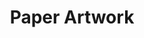 ---
title: "Paper Artwork"
draft: false
slug: "paper-artwork"
weight: "1"

thumbnails: [
	big: "thumbnail_paper.jpg", 
	small: "thumbnail_paper-s.jpg"
]

header: {
	h1: "Artwork that helps your brand\n make a killer first impression.",
}

hero_img: [ 
	"hero_paper-01.jpg", 
	"hero_paper-02.jpg", 
	"hero_paper-03.jpg"
]

block_marketing: {
    question: "Why should I use paper artwork for my brand?",
    answers: [ 
        {
            icon: "icon_blobbycircle.svg",
            h4: "Stand out!", 
            text: "It's a unique and personalized way to captivate your customers' interests, and&nbsp;grab their attention."
        },
        {
            icon: "icon_square-2.svg",
            h4: "Be remembered!", 
            text: "A warm and personal touch is&nbsp;key to being remembered by consumers or potential clients."
        },
        {
            icon: "icon_triangle.svg",
            h4: "Make people smile!", 
            text: "Connect with your customers’ emotions. Help people decide with their hearts."
        }
    ]
}

block_img: "work_paper-totem.jpg"

block_services: {
	h2: "How can handmade artwork\n help you stand out?",
	points: [ 
		{title: "Online assets", img: "work_illustration_icon-digital-assets.svg"},
		{title: "Set Design", img: "work_paper_icon-setdesign.svg"},
		{title: "Marketing assets", img: "work_illustration_icon-marketing-assets.svg"},
		{title: "Window displays", img: "work_paper_icon-paper-windows.svg"},
		{title: "Editorial visuals", img: "work_illustration_icon-editorial.svg"},
		{title: "Product advertisement", img: "work_paper_icon-photoshoot.svg"}
	]
}

block_double_no: {
	text: "Lorem ipsum dolor sit amet consectetur adipisicing elit. Ipsum, est, velit, magnam vitae molestiae nemo voluptas commodi et tempore cumque.",
	img: [ 
		{cropped: "work_paper-022-crop.jpg", uncropped: "work_paper-022.jpg"}
	]
}

block_selected: {
	h2: "Selected work",
	img: [ 
		{class: "gallery-col-4", path: "work_paper-totem_s1.jpg"},
		{class: "gallery-col-4", path: "work_paper-totem_s2.jpg"},
		{class: "gallery-col-4", path: "work_paper-totem_s3.jpg"},

		{class: "gallery-col-12 gallery-row-1", path: "work_paper-001.jpg"},

		{class: "gallery-col-12 gallery-row-2"},
		{class: "gallery-col-6 gallery-row-2", path: "thumbnail_paper.jpg"},
		{class: "gallery-col-3 gallery-row-1", path: "work_lemon-family_2-1.jpg"},
		{class: "gallery-col-3 gallery-row-1"},
		{class: "gallery-col-6 gallery-row-2", path: "work_paper-1.jpg"},
		{class: "gallery-col-1 gallery-row-1"},
		{class: "gallery-col-5 gallery-row-1", path: "work_lemon-family_4-1.jpg"},
		{class: "gallery-col-12 gallery-row-1"},

		{class: "gallery-col-12 gallery-row-2", path: "work_paper-004.jpg"},

		{class: "gallery-col-6", path: "work_paper-016.jpg"},
		{class: "gallery-col-6", path: "work_paper-003.jpg"},

		{class: "gallery-col-12 gallery-row-2", path: "work_fluffy-chicken_001-big.jpg"},

		{class: "gallery-col-12 w-md-75", path: "work_paper-006.jpg"}
	]
}

block_interested: {
	title: "Interested?\nLet's get in touch!"
}

---